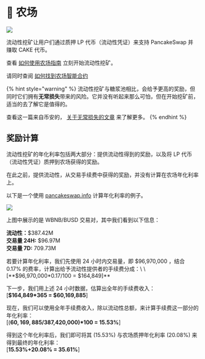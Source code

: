 # 🚜 农场

![](https://gblobscdn.gitbook.com/assets%2F-MHREX7DHcljbY5IkjgJ%2F-McQraJG25bEh9ufOHLT%2F-McS-Rk4u3IqogZhr2N2%2Fdocs%20masthead%20\(1\).png?alt=media\&token=0124644e-2c34-492d-bd66-2710c4dd8869)

流动性挖矿让用户们通过质押 LP 代币（流动性凭证）来支持 PancakeSwap 并赚取 CAKE 代币。

查看 [如何使用农场指南](https://docs.pancakeswap.finance/products/yield-farming/how-to-use-farms) 立刻开始流动性挖矿。

请同时查阅 [如何找到农场智能合约](https://docs.pancakeswap.finance/products/yield-farming)

{% hint style="warning" %}
流动性挖矿与糖浆池相比，会给予更高的奖励，但同时它们拥有**无常损失**带来的风险。它并没有听起来那么可怕，但在开始挖矿前，适当的去了解它是值得的。

查看这一篇来自币安的， [关于无常损失的文章](https://academy.binance.com/en/articles/impermanent-loss-explained) 来了解更多。
{% endhint %}

## 奖励计算

流动性挖矿的年化利率包括两大部分：提供流动性得到的奖励，以及将 LP 代币（流动性凭证）质押到农场获得的奖励。

在此之前，提供流动性，从交易手续费中获得的奖励，并没有计算在农场年化利率上。

以下是一个使用 [pancakeswap.info](https://pancakeswap.info) 计算年化利率的例子。

![](https://lh4.googleusercontent.com/rJswz2qvCNTcODcClHxqlLpanSLsfbGtVw75MMPicBN1iKTKCuEYlPuoFAqskoy24DB9JBmATWb8dk3WmY1\_BFDZoS94sWTBZhZrcnG711rC8ltDXPR3gdl8D50eWq\_cfiBriKcl)

上图中展示的是 WBNB/BUSD 交易对，其中我们看到以下信息：

**流动性：**$387.42M\
**交易量 24H:** $96.97M\
**交易量 7D:** 709.73M

若要计算年化利率，我们先使用 24 小时内交易量，即 $96,970,000 ，结合 0.17% 的费率，计算出给予流动性提供者的手续费分成：\
\[**$96,970,000\*0.17/100 = $164,849]**

下一步，我们用上述 24 小时数据，估算出全年的手续费收入： \
\[**$164,849\*365 = $60,169,885**]

现在，我们可以使用全年手续费收入，除以流动性总额，来计算手续费这一部分的年化利率：\
\[(**$60,169,885/$387,420,000)\*100 = 15.53%**]

得到这个年化利率后，我们即可将其 (15.53%) 与农场质押年化利率 (20.08%) 来得到最终的年化利率：\
\[**15.53%+20.08% = 35.61%**]

## &#x20;<a href="#reward-calculations" id="reward-calculations"></a>
